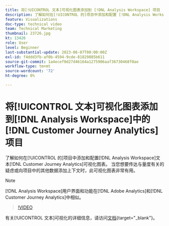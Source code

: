 ```yaml
---
title: 将[!UICONTROL 文本]可视化图表添加到 [!DNL Analysis Workspace] 项目
description: 了解如何在[!UICONTROL 的]项目中添加和配置 [!DNL Analysis Workspace] 文本 [!DNL Customer Journey Analytics]可视化图表。
feature: Visualizations
doc-type: technical video
team: Technical Marketing
thumbnail: 23726.jpg
kt: 13426
role: User
level: Beginner
last-substantial-update: 2023-06-07T00:00:00Z
exl-id: f4ddd3fb-af0b-4594-9cde-81829885b611
source-git-commit: 1a4ecef0d27d46164a1275906aaf36730468f0ae
workflow-type: tm+mt
source-wordcount: '72'
ht-degree: 0%

---
```


# 将[!UICONTROL 文本]可视化图表添加到[!DNL Analysis Workspace]中的[!DNL Customer Journey Analytics]项目

了解如何在[!UICONTROL 的]项目中添加和配置[!DNL Analysis Workspace]文本[!DNL Customer Journey Analytics]可视化图表。 当您想要传达与量度有关的疑虑或向项目中的其他数据添加上下文时，此可视化图表非常有用。

>[!NOTE]
>
>[!DNL Analysis Workspace]用户界面和功能在[!DNL Adobe Analytics]和[!DNL Customer Journey Analytics]中相似。

>[!VIDEO](https://video.tv.adobe.com/v/23726/?quality=12&learn=on)

有关[!UICONTROL 文本]可视化的详细信息，请访问[文档](https://experienceleague.adobe.com/docs/analytics-platform/using/cja-workspace/visualizations/text.html){target="_blank"}。
